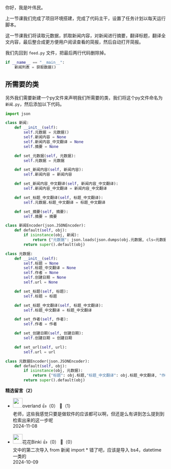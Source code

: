 你好，我是叶伟民。

上一节课我们完成了项目环境搭建，完成了代码主干，设置了任务计划以每天运行脚本。

这一节课我们将读取元数据，抓取新闻内容，对新闻进行摘要，翻译标题，翻译全文内容，最后整合成更方便用户阅读查看的简报，然后自动打开简报。

我们先回到 `feed.py` 文件，把最后两行代码删除掉。

```python
if __name__ == "__main__":
    新闻列表 = 获取数据()
```

## 所需要的类

另外我们需要新建一个py文件来声明我们所需要的类，我们将这个py文件命名为`新闻.py`，然后添加以下代码。

```python
import json

class 新闻:
    def __init__(self):
        self.元数据 = 元数据()
        self.新闻内容 = None
        self.新闻内容_中文翻译 = None
        self.摘要 = None

    def set_元数据(self, 元数据):
        self.元数据 = 元数据

    def set_新闻内容(self, 新闻内容):
        self.新闻内容 = 新闻内容

    def set_新闻内容_中文翻译(self, 新闻内容_中文翻译):
        self.新闻内容_中文翻译 = 新闻内容_中文翻译

    def set_标题_中文翻译(self, 标题_中文翻译):
        self.元数据.标题_中文翻译 = 标题_中文翻译

    def set_摘要(self, 摘要):
        self.摘要 = 摘要

class 新闻Encoder(json.JSONEncoder):
    def default(self, obj):
        if isinstance(obj, 新闻):
            return {"元数据": json.loads(json.dumps(obj.元数据, cls=元数据Encoder)), "新闻内容": obj.新闻内容,"摘要": obj.摘要}
        return super().default(obj)

class 元数据:
    def __init__(self):
        self.标题 = None
        self.标题_中文翻译 = None
        self.作者 = None
        self.创建日期 = None
        self.url = None

    def set_标题(self, 标题):
        self.标题 = 标题

    def set_标题_中文翻译(self, 标题_中文翻译):
        self.标题_中文翻译 = 标题_中文翻译

    def set_作者(self, 作者):
        self.作者 = 作者

    def set_创建日期(self, 创建日期):
        self.创建日期 = 创建日期

    def set_url(self, url):
        self.url = url

class 元数据Encoder(json.JSONEncoder):
    def default(self, obj):
        if isinstance(obj, 元数据):
            return {"标题": obj.标题,"标题_中文翻译": obj.标题_中文翻译, "作者": obj.作者, "创建日期": obj.创建日期, "url": obj.url}
        return super().default(obj)
```
<div><strong>精选留言（2）</strong></div><ul>
<li><img src="https://static001.geekbang.org/account/avatar/00/12/72/03/da1fcc81.jpg" width="30px"><span>overland</span> 👍（0） 💬（1）<div>老师，这些我感觉只要是做软件的应该都可以啊，但还是么有讲到怎么提到到检索出来的这一步呢</div>2024-11-08</li><br/><li><img src="https://static001.geekbang.org/account/avatar/00/20/d8/00/bbf2f87d.jpg" width="30px"><span>花花Binki</span> 👍（0） 💬（0）<div>文中的第二次导入
from 新闻 import *
错了吧，应该是导入 bs4，datetime 一类的</div>2024-10-09</li><br/>
</ul>